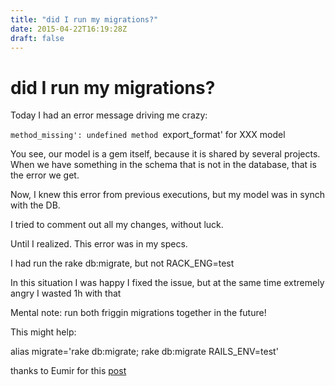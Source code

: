 ```yaml
---
title: "did I run my migrations?"
date: 2015-04-22T16:19:28Z
draft: false
---
```


 # did I run my migrations?

 Today I had an error message driving me crazy:

 `method_missing': undefined method `export_format' for XXX model
 
 You see, our model is a gem itself, because it is shared by several projects.
 When we have something in the schema that is not in the database, that is the error we get.


 Now, I knew this error from previous executions, but my model was in synch with the DB.

 I tried to comment out all my changes, without luck.


 Until I realized. This error was in my specs.

 I had run the rake db:migrate, but not RACK_ENG=test

 In this situation I was happy I fixed the issue, but at the same time extremely angry I wasted 1h with that


 Mental note: run both friggin migrations together in the future!


 This might help:alias migrate='rake db:migrate; rake db:migrate RAILS_ENV=test'

 thanks to Eumir for this [post](http://blog.aelogica.com/tutorial/migrating-development-db-and-test-db-simultaneously/)
